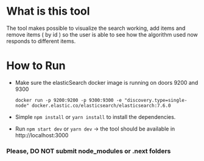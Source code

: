 # What is this tool

The tool makes possible to visualize the search working, add items and remove items ( by id ) so the user is able to see how the algorithm used now responds to different items.

# How to Run 

 - Make sure the elasticSearch docker image is running on doors 9200 and 9300 

    ```docker run -p 9200:9200 -p 9300:9300 -e "discovery.type=single-node" docker.elastic.co/elasticsearch/elasticsearch:7.6.0```
    
 - Simple `npm install` or `yarn install` to install the dependencies.
 - Run `npm start dev` or `yarn dev` -> the tool should be available in http://localhost:3000

### Please, DO NOT submit node_modules or .next folders
